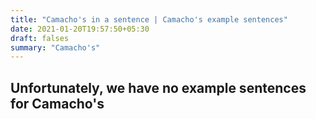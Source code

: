 ```yaml
---
title: "Camacho's in a sentence | Camacho's example sentences"
date: 2021-01-20T19:57:50+05:30
draft: falses
summary: "Camacho's"
---
```

## Unfortunately, we have no example sentences for Camacho's                 
